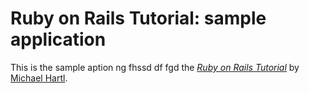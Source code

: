 # Ruby on Rails Tutorial: sample application

This is the sample aption ng fhssd  df fgd
the [*Ruby on Rails Tutorial*](http://railstutorial.org/)
by [Michael Hartl](http://michaelhartl.com/).

